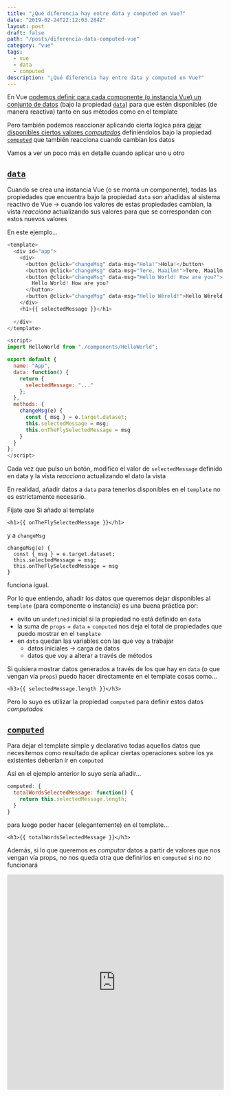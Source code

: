 ```yaml
---
title: "¿Qué diferencia hay entre data y computed en Vue?"
date: "2019-02-24T22:12:03.284Z"
layout: post
draft: false
path: "/posts/diferencia-data-computed-vue"
category: "vue"
tags:
  - vue
  - data
  - computed
description: "¿Qué diferencia hay entre data y computed en Vue?"
---
```


En Vue [podemos definir para cada componente (o instancia Vue) un conjunto de datos](https://vuejs.org/v2/guide/instance.html#Data-and-Methods) (bajo la propiedad [`data`](https://vuejs.org/v2/guide/instance.html#Data-and-Methods)) para que estén disponibles (de manera reactiva) tanto en sus métodos como en el template

Pero también podemos reaccionar aplicando cierta lógica para [dejar disponibles ciertos valores _computados_](https://vuejs.org/v2/guide/computed.html) definiéndolos bajo la propiedad [`computed`](https://vuejs.org/v2/guide/computed.html) que también reacciona cuando cambian los datos

Vamos a ver un poco más en detalle cuando aplicar uno u otro

## [`data`](https://vuejs.org/v2/guide/instance.html#Data-and-Methods)

Cuando se crea una instancia Vue (o se monta un componente), todas las propiedades que encuentra bajo la propiedad `data` son añadidas al sistema reactivo de Vue → cuando los valores de estas propiedades cambian, la vista _reacciona_ actualizando sus valores para que se correspondan con estos nuevos valores

En este ejemplo... 

```javascript
<template>
  <div id="app">
    <div>
      <button @click="changeMsg" data-msg="Hola!">Hola!</button>
      <button @click="changeMsg" data-msg="Tere, Maailm!">Tere, Maailm!</button>
      <button @click="changeMsg" data-msg="Hello World! How are you?">
        Hello World! How are you?
      </button>
      <button @click="changeMsg" data-msg="Hello Wêreld!">Hello Wêreld!</button>
    </div>
    <h1>{{ selectedMessage }}</h1>
    
  </div>
</template>

<script>
import HelloWorld from "./components/HelloWorld";

export default {
  name: "App",
  data: function() {
    return {
      selectedMessage: "..."
    };
  },
  methods: {
    changeMsg(e) {
      const { msg } = e.target.dataset;
      this.selectedMessage = msg;
      this.onTheFlySelectedMessage = msg
    }
  }
};
</script>
```

Cada vez que pulso un botón, modifico el valor de `selectedMessage` definido en data y la vista _reacciona_ actualizando el dato la vista

En realidad, añadir datos a `data` para tenerlos disponibles en el `template` no es estrictamente necesario.

Fíjate que Si añado al template 

```
<h1>{{ onTheFlySelectedMessage }}</h1>
```

y a `changeMsg` 

```
changeMsg(e) {
  const { msg } = e.target.dataset;
  this.selectedMessage = msg;
  this.onTheFlySelectedMessage = msg
}
```

funciona igual.

Por lo que entiendo, añadir los datos que queremos dejar disponibles al `template` (para componente o instancia) es una buena práctica por:

- evito un `undefined` inicial si la propiedad no está definido en `data`
- la suma de `props` + `data` + `computed` nos deja el total de propiedades que puedo mostrar en el `template`
- en `data` quedan las variables con las que voy a trabajar
  - datos iniciales → carga de datos
  - datos que voy a alterar a través de métodos

Si quisiera mostrar datos generados a través de los que hay en `data` (o que vengan vía `props`) puedo hacer directamente en el template cosas como...

```
<h3>{{ selectedMessage.length }}</h3>
```

Pero lo suyo es utilizar la propiedad `computed` para definir estos datos _computados_

## [`computed`](https://vuejs.org/v2/guide/computed.html)

Para dejar el template simple y declarativo todas aquellos datos que necesitemos como resultado de aplicar ciertas operaciones sobre los ya existentes deberían ir en `computed`

Así en el ejemplo anterior lo suyo sería añadir...

```js
computed: {
  totalWordsSelectedMessage: function() {
    return this.selectedMessage.length;
  }
}
```

para luego poder hacer (elegantemente) en el template...

```
<h3>{{ totalWordsSelectedMessage }}</h3>
```

Además, si lo que queremos es _computar_ datos a partir de valores que nos vengan vía props, no nos queda otra que definirlos en `computed` si no no funcionará


<iframe src="https://codesandbox.io/embed/5mr33rkmkk?codemirror=1&fontsize=14" style="width: 100%; margin-left: auto ; margin-right: auto; height:500px; border:0; border-radius: 4px; overflow:hidden;" sandbox="allow-modals allow-forms allow-popups allow-scripts allow-same-origin"></iframe>